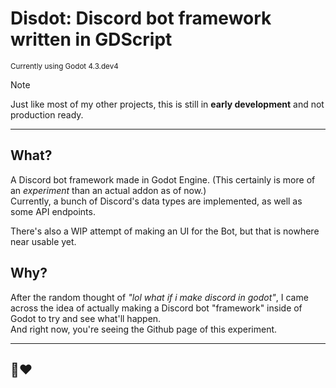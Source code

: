 # Disdot: Discord bot framework written in GDScript
<sup>Currently using Godot 4.3.dev4</sup>

> [!NOTE]  
> Just like most of my other projects, this is still in **early development** and not production ready.

---

## What?

A Discord bot framework made in Godot Engine. (This certainly is more of an _experiment_ than an actual addon as of now.)  
Currently, a bunch of Discord's data types are implemented, as well as some API endpoints.

There's also a WIP attempt of making an UI for the Bot, but that is nowhere near usable yet.  

## Why?

After the random thought of _"lol what if i make discord in godot"_, I came across the idea of actually making a Discord bot "framework" inside of Godot to try and see what'll happen.  
And right now, you're seeing the Github page of this experiment.

---

## 🦊❤️
